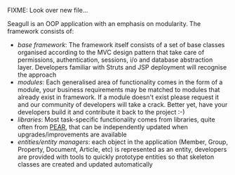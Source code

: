 <!-- Name: Misc/Modularity -->
<!-- Version: 1 -->
<!-- Last-Modified: 2005/11/06 15:50:05 -->
<!-- Author: trac -->
FIXME: Look over new file... 

Seagull is an OOP application with an emphasis on modularity. The framework consists of:

  * *base framework*: The framework itself consists of a set of base classes organised according to the MVC design pattern that take care of permissions, authentication, sessions, i/o and database abstraction layer. Developers familiar with Struts and JSP deployment will recognise the approach
  * *modules*: Each generalised area of functionality comes in the form of a module, your business requirements may be matched to modules that already exist in framework. If a module doesn't exist please request it and our community of developers will take a crack.  Better yet, have your developers build it and contribute it back to the project :-) 
  * *libraries*: Most task-specific functionality comes from libraries, quite often from [PEAR](http://pear.php.net), that can be independently updated when upgrades/improvements are available 
  * *entities/entity managers*: each object in the application (Member, Group, Property, Document, Article, etc) is represented as an entity, developers are provided with tools to quickly prototype entities so that skeleton classes are created and updated automatically
